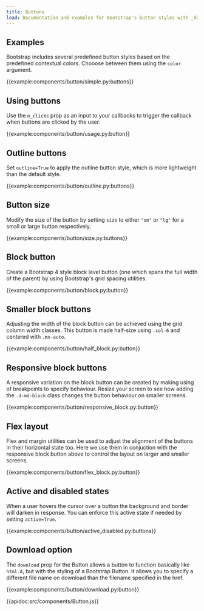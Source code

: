 ```yaml
---
title: Buttons
lead: Documentation and examples for Bootstrap's button styles with _dash-bootstrap-components_.
---
```


## Examples

Bootstrap includes several predefined button styles based on the predefined contextual colors. Chooose between them using the `color` argument.

{{example:components/button/simple.py:buttons}}

## Using buttons

Use the `n_clicks` prop as an input to your callbacks to trigger the callback when buttons are clicked by the user.

{{example:components/button/usage.py:button}}

## Outline buttons

Set `outline=True` to apply the outline button style, which is more lightweight than the default style.

{{example:components/button/outline.py:buttons}}

## Button size

Modify the size of the button by setting `size` to either `"sm"` or `"lg"` for a small or large button respectively.

{{example:components/button/size.py:buttons}}

## Block button

Create a Bootstrap 4 style block level button (one which spans the full width
of the parent) by using Bootstrap's grid spacing utilities.

{{example:components/button/block.py:button}}

## Smaller block buttons

Adjusting the width of the block button can be achieved using the grid column width classes. This button is made half-size using `.col-6` and centered with `.mx-auto`.

{{example:components/button/half_block.py:button}}

## Responsive block buttons

A responsive variation on the block button can be created by making using of breakpoints to specify behaviour. Resize your screen to see how adding the `.d-md-block` class changes the button behaviour on smaller screens.

{{example:components/button/responsive_block.py:button}}

## Flex layout

Flex and margin utilities can be used to adjust the alignment of the buttons in their horizontal state too. Here we use them in conjuction with the responsive block button above to control the layout on larger and smaller screens.

{{example:components/button/flex_block.py:button}}

## Active and disabled states

When a user hovers the cursor over a button the background and border will darken in response. You can enforce this active state if needed by setting `active=True`.

{{example:components/button/active_disabled.py:buttons}}

## Download option

The `download` prop for the Button allows a button to function basically like `html.A`, but with the styling of a Bootstrap Button. It allows you to specify a different file name on download than the filename specified in the href.

{{example:components/button/download.py:button}}

{{apidoc:src/components/Button.js}}

